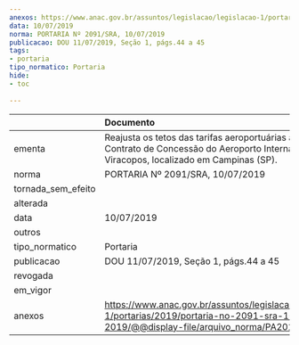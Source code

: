 ```yaml
---
anexos: https://www.anac.gov.br/assuntos/legislacao/legislacao-1/portarias/2019/portaria-no-2091-sra-10-07-2019/@@display-file/arquivo_norma/PA2019-2091.pdf
data: 10/07/2019
norma: PORTARIA Nº 2091/SRA, 10/07/2019
publicacao: DOU 11/07/2019, Seção 1, págs.44 a 45
tags:
- portaria
tipo_normatico: Portaria
hide: 
- toc 
 
---
```


|                    | Documento                                                                                                                                              |
|:-------------------|:-------------------------------------------------------------------------------------------------------------------------------------------------------|
| ementa             | Reajusta os tetos das tarifas aeroportuárias aplicáveis ao Contrato de Concessão do Aeroporto Internacional de Viracopos, localizado em Campinas (SP). |
| norma              | PORTARIA Nº 2091/SRA, 10/07/2019                                                                                                                       |
| tornada_sem_efeito |                                                                                                                                                        |
| alterada           |                                                                                                                                                        |
| data               | 10/07/2019                                                                                                                                             |
| outros             |                                                                                                                                                        |
| tipo_normatico     | Portaria                                                                                                                                               |
| publicacao         | DOU 11/07/2019, Seção 1, págs.44 a 45                                                                                                                  |
| revogada           |                                                                                                                                                        |
| em_vigor           |                                                                                                                                                        |
| anexos             | https://www.anac.gov.br/assuntos/legislacao/legislacao-1/portarias/2019/portaria-no-2091-sra-10-07-2019/@@display-file/arquivo_norma/PA2019-2091.pdf   |